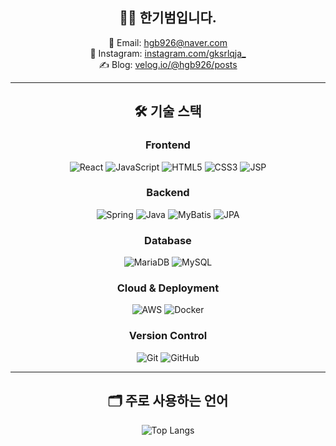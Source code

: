 <head>
  <link rel="stylesheet" href="https://cdnjs.cloudflare.com/ajax/libs/font-awesome/5.15.3/css/all.min.css">
</head>
<div align="center">


## 👨‍💻 한기범입니다.
📧 Email: hgb926@naver.com  
📸 Instagram: [instagram.com/gksrlqja_](http://instagram.com/gksrlqja_)  
✍️ Blog: [velog.io/@hgb926/posts](https://velog.io/@hgb926/posts)

---

## 🛠 기술 스택
### Frontend
![React](https://img.shields.io/badge/react-61DAFB?style=for-the-badge&logo=react&logoColor=black)
![JavaScript](https://img.shields.io/badge/javascript-F7DF1E?style=for-the-badge&logo=javascript&logoColor=black)
![HTML5](https://img.shields.io/badge/html5-E34F26?style=for-the-badge&logo=html5&logoColor=white)
![CSS3](https://img.shields.io/badge/css3-1572B6?style=for-the-badge&logo=css3&logoColor=white)
![JSP](https://img.shields.io/badge/jsp-323330?style=for-the-badge&logo=java&logoColor=white)

### Backend
![Spring](https://img.shields.io/badge/spring-6DB33F?style=for-the-badge&logo=spring&logoColor=white)
![Java](https://img.shields.io/badge/java-007396?style=for-the-badge&logo=java&logoColor=white)
![MyBatis](https://img.shields.io/badge/mybatis-07405E?style=for-the-badge&logo=oracle&logoColor=white)
![JPA](https://img.shields.io/badge/jpa-59666C?style=for-the-badge&logo=hibernate&logoColor=white)

### Database
![MariaDB](https://img.shields.io/badge/mariadb-003545?style=for-the-badge&logo=mariadb&logoColor=white)
![MySQL](https://img.shields.io/badge/mysql-4479A1?style=for-the-badge&logo=mysql&logoColor=white)

### Cloud & Deployment
![AWS](https://img.shields.io/badge/aws-232F3E?style=for-the-badge&logo=amazon-aws&logoColor=white)
![Docker](https://img.shields.io/badge/docker-2496ED?style=for-the-badge&logo=docker&logoColor=white)

### Version Control
![Git](https://img.shields.io/badge/git-F05033?style=for-the-badge&logo=git&logoColor=white)
![GitHub](https://img.shields.io/badge/github-181717?style=for-the-badge&logo=github&logoColor=white)

---

## 🗂️ 주로 사용하는 언어
![Top Langs](https://github-readme-stats.vercel.app/api/top-langs/?username=hgb926&layout=compact&theme=dark)

</div>
